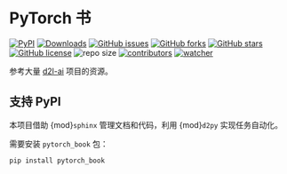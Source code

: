 # PyTorch 书

[![PyPI](https://img.shields.io/pypi/v/pytorch_book.svg)](https://pypi.org/project/pytorch_book/) [![Downloads](https://pepy.tech/badge/pytorch_book/week)](https://pepy.tech/project/pytorch_book) [![GitHub issues](https://img.shields.io/github/issues/xinetzone/pytorch-book)](https://github.com/xinetzone/pytorch-book/issues) [![GitHub forks](https://img.shields.io/github/forks/xinetzone/pytorch-book)](https://github.com/xinetzone/pytorch-book/network) [![GitHub stars](https://img.shields.io/github/stars/xinetzone/pytorch-book)](https://github.com/xinetzone/pytorch-book/stargazers) [![GitHub license](https://img.shields.io/github/license/xinetzone/pytorch-book)](https://github.com/xinetzone/pytorch-book/blob/main/LICENSE) ![repo size](https://img.shields.io/github/repo-size/xinetzone/pytorch-book.svg) [![contributors](https://img.shields.io/github/contributors/xinetzone/pytorch-book.svg)](https://github.com/xinetzone/pytorch-book/graphs/contributors) [![watcher](https://img.shields.io/github/watchers/xinetzone/pytorch-book.svg)](https://github.com/xinetzone/pytorch-book/watchers) 

参考大量 [d2l-ai](https://github.com/d2l-ai/d2l-zh) 项目的资源。

## 支持 PyPI

本项目借助 {mod}`sphinx` 管理文档和代码，利用 {mod}`d2py` 实现任务自动化。

需要安装 `pytorch_book` 包：

```shell
pip install pytorch_book
```
